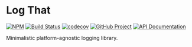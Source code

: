Log That
========

[![NPM][npm-image]][npm-url]
[![Build Status][build-status-img]][build-status-link]
[![codecov][codecov-image]][codecov-url]
[![GitHub Project][github-image]][github-url]
[![API Documentation][api-docs-image]][API documentation]

Minimalistic platform-agnostic logging library.


[npm-image]: https://img.shields.io/npm/v/@run-z/log-z.svg?logo=npm
[npm-url]: https://www.npmjs.com/package/@run-z/log-z
[build-status-img]: https://github.com/run-z/log-z/workflows/Build/badge.svg
[build-status-link]: https://github.com/run-z/log-z/actions?query=workflow%3ABuild
[codecov-image]: https://codecov.io/gh/run-z/log-z/branch/master/graph/badge.svg
[codecov-url]: https://codecov.io/gh/run-z/log-z
[github-image]: https://img.shields.io/static/v1?logo=github&label=GitHub&message=project&color=informational
[github-url]: https://github.com/run-z/log-z
[api-docs-image]: https://img.shields.io/static/v1?logo=typescript&label=API&message=docs&color=informational
[API documentation]: https://run-z.github.io/log-z/ 
